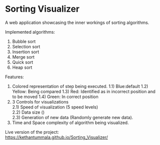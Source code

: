 # Sorting Visualizer

A web application showcasing the inner workings of sorting algorithms.

Implemented algorithms:
1) Bubble sort
2) Selection sort
3) Insertion sort
4) Merge sort
5) Quick sort
6) Heap sort

Features:
1) Colored representation of step being executed.
  1.1) Blue:default
  1.2) Yellow: Being compared
  1.3) Red: Identified as in incorrect position and to be moved
  1.4) Green: In correct position
2) 3 Controls for visualizations  
  2.1) Speed of visualization (5 speed levels)  
  2.2) Data size ()  
  2.3) Generation of new data (Randomly generate new data).  
3) Time and Space complexity of algorithm being visualized.  
  
Live version of the project: https://kethantummala.github.io/Sorting_Visualizer/  

